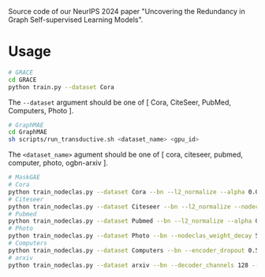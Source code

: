 Source code of our NeurIPS 2024 paper "Uncovering the Redundancy in Graph Self-supervised Learning Models".
# Usage
```bash
# GRACE
cd GRACE
python train.py --dataset Cora
```
The `--dataset` argument should be one of [ Cora, CiteSeer, PubMed, Computers, Photo ].

```bash
# GraphMAE
cd GraphMAE
sh scripts/run_transductive.sh <dataset_name> <gpu_id>
```
The `<dataset_name>` agument should be one of [ cora, citeseer, pubmed, computer, photo, ogbn-arxiv ].

```bash
# MaskGAE
# Cora
python train_nodeclas.py --dataset Cora --bn --l2_normalize --alpha 0.004 --full_data --save_path Cora_test_new_thin.pt
# Citeseer
python train_nodeclas.py --dataset Citeseer --bn --l2_normalize --nodeclas_weight_decay 0.1 --alpha 0.001 --lr 0.02 --full_data --save_path Citeseer_test_new_thin.pt
# Pubmed
python train_nodeclas.py --dataset Pubmed --bn --l2_normalize --alpha 0.001  --encoder_dropout 0.5 --decoder_dropout 0.5 --full_data --save_path PubMed_test_new_thin.pt
# Photo
python train_nodeclas.py --dataset Photo --bn --nodeclas_weight_decay 5e-3 --decoder_channels 128 --lr 0.005 --save_path Photo_test_new_thin.pt
# Computers
python train_nodeclas.py --dataset Computers --bn --encoder_dropout 0.5 --alpha 0.002 --encoder_channels 128 --hidden_channels 256 --eval_period 20 --save_path Computers_test_new_thin.pt
# arxiv
python train_nodeclas.py --dataset arxiv --bn --decoder_channels 128 --decoder_dropout 0. --decoder_layers 4 --encoder_channels 256 --encoder_dropout 0.2 --encoder_layers 4 --hidden_channels 512 --lr 0.0005 --nodeclas_weight_decay 0 --weight_decay 0.0001 --epochs 100   --eval_period 10 --save_path arxiv_test_new_thin.pt
```

